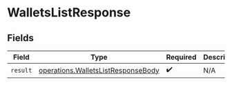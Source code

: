 # WalletsListResponse


## Fields

| Field                                                                                    | Type                                                                                     | Required                                                                                 | Description                                                                              |
| ---------------------------------------------------------------------------------------- | ---------------------------------------------------------------------------------------- | ---------------------------------------------------------------------------------------- | ---------------------------------------------------------------------------------------- |
| `result`                                                                                 | [operations.WalletsListResponseBody](../../models/operations/walletslistresponsebody.md) | :heavy_check_mark:                                                                       | N/A                                                                                      |